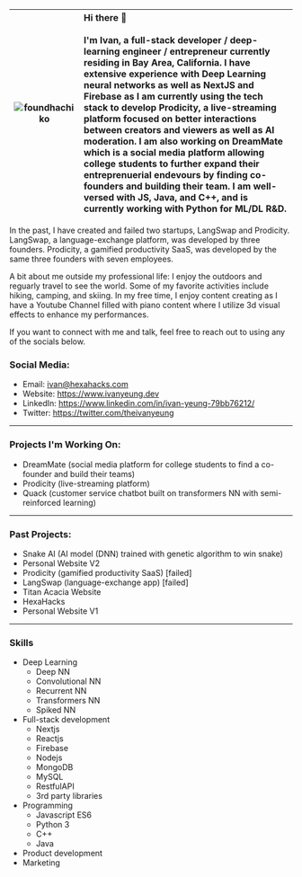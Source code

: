 | ![foundhachiko](https://user-images.githubusercontent.com/58407773/221776301-78dcf96d-9d07-487b-aa5b-fc9c5b86a551.jpg) | **Hi there 👋** <br /><br /> I'm Ivan, a full-stack developer / deep-learning engineer / entrepreneur currently residing in Bay Area, California. I have extensive experience with Deep Learning neural networks as well as NextJS and Firebase as I am currently using the tech stack to develop Prodicity, a live-streaming platform focused on better interactions between creators and viewers as well as AI moderation. I am also working on DreamMate which is a social media platform allowing college students to further expand their entreprenuerial endevours by finding co-founders and building their team. I am well-versed with JS, Java, and C++, and is currently working with Python for ML/DL R&D. |
|----------------|:----------------|

In the past, I have created and failed two startups, LangSwap and Prodicity. LangSwap, a language-exchange platform, was developed by three founders. Prodicity, a gamified productivity SaaS, was developed by the same three founders with seven employees. 

A bit about me outside my professional life: I enjoy the outdoors and reguarly travel to see the world. Some of my favorite activities include hiking, camping, and skiing. In my free time, I enjoy content creating as I have a Youtube Channel filled with piano content where I utilize 3d visual effects to enhance my performances.

If you want to connect with me and talk, feel free to reach out to using any of the socials below.

### Social Media:

 - Email: ivan@hexahacks.com
 - Website: https://www.ivanyeung.dev
 - LinkedIn: https://www.linkedin.com/in/ivan-yeung-79bb76212/
 - Twitter: https://twitter.com/theivanyeung

---

### Projects I'm Working On:

 - DreamMate (social media platform for college students to find a co-founder and build their teams)
 - Prodicity (live-streaming platform)
 - Quack (customer service chatbot built on transformers NN with semi-reinforced learning)

---

### Past Projects:

 - Snake AI (AI model (DNN) trained with genetic algorithm to win snake)
 - Personal Website V2
 - Prodicity (gamified productivity SaaS) [failed]
 - LangSwap (language-exchange app) [failed]
 - Titan Acacia Website
 - HexaHacks
 - Personal Website V1

---

### Skills

 - Deep Learning
   + Deep NN
   + Convolutional NN
   + Recurrent NN
   + Transformers NN
   + Spiked NN
 - Full-stack development
    + Nextjs
    + Reactjs
    + Firebase
    + Nodejs
    + MongoDB
    + MySQL
    + RestfulAPI
    + 3rd party libraries
 - Programming
    + Javascript ES6
    + Python 3
    + C++
    + Java
 - Product development
 - Marketing
